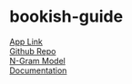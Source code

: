 # bookish-guide
[App Link](https://ivanjjj.shinyapps.io/bookish-guide/)\
[Github Repo](https://github.com/ivanjjj/bookish-guide)\
[N-Gram Model](n-gram-creator.md)\
[Documentation](documentation.md)
